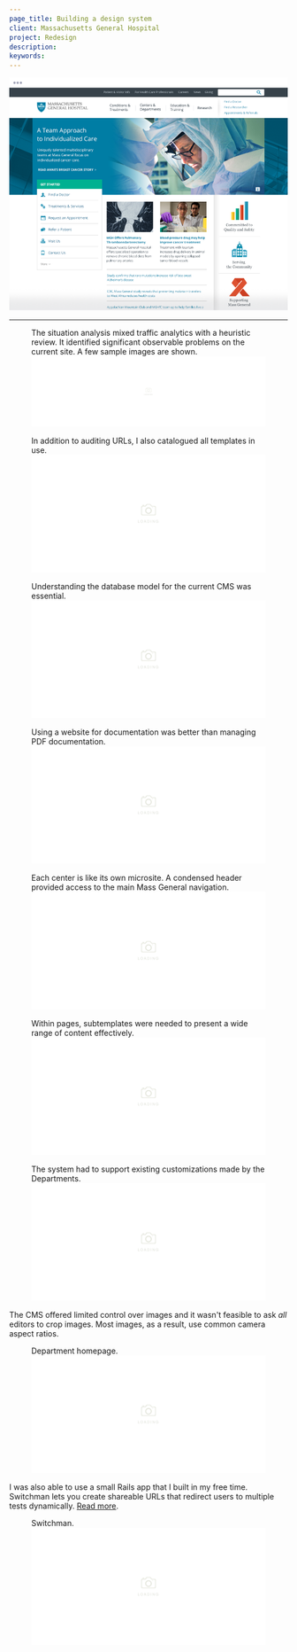 ```yaml
---
page_title: Building a design system
client: Massachusetts General Hospital
project: Redesign
description:
keywords:
---
```


<div class="case-story__hero">
  <img src="assets/hero.png" alt="cover image" />
</div>

---
<figure class="full-bleed">
  <figcaption>The situation analysis mixed traffic analytics with a heuristic review. It identified significant observable problems on the current site. A few sample images are shown.</figcaption>
  <img src="/assets/placeholder-2000.svg" data-src="assets/situation-analysis.png" alt="situation analysis document" />
</figure>


<figure>
  <figcaption>In addition to auditing URLs, I also catalogued all templates in use.</figcaption>
  <img src="/assets/placeholder-800.svg" data-src="assets/page-templates.png" alt="page template inventory" />
</figure>

<figure>
  <figcaption>Understanding the database model for the current CMS was essential.</figcaption>
  <img src="/assets/placeholder-800.svg" data-src="assets/entity-diagram.png" alt="CMS Entity Diagram" />
</figure>

<figure class="full-bleed">
  <figcaption>Using a website for documentation was better than managing PDF documentation.</figcaption>
  <img src="/assets/placeholder-800.svg" data-src="assets/jekyll-spec.png" alt="Documentation web site" />
</figure>

<figure>
  <figcaption>Each center is like its own microsite. A condensed header provided access to the main Mass General navigation.</figcaption>
  <img src="/assets/placeholder-800.svg" data-src="assets/condensed-nav.gif" alt="Condensed nav" />
</figure>

<figure>
  <figcaption>Within pages, subtemplates were needed to present a wide range of content effectively.</figcaption>
  <img src="/assets/placeholder-800.svg" data-src="assets/wireframe-treatment-tabs.png" alt="In-page conten variations" />
</figure>

<figure>
  <figcaption>The system had to support existing customizations made by the Departments.</figcaption>
  <img src="/assets/placeholder-800.svg" data-src="assets/wireframe-homepage-variations.png" alt="Homepage variations" />
</figure>

The CMS offered limited control over images and it wasn't feasible to ask _all_ editors to crop images. Most images, as a result, use common camera aspect ratios.

<figure>
  <figcaption>Department homepage.</figcaption>
  <img src="/assets/placeholder-800.svg" data-src="assets/wireframe-department-homepage.png" alt="department homepage" />
</figure>

I was also able to use a small Rails app that I built in my free time. Switchman lets you create shareable URLs that redirect users to multiple tests dynamically. <a href="https://medium.com/todd-moy/building-switchman-6a2bdb640c04">Read more</a>.

<figure>
  <figcaption>Switchman.</figcaption>
  <img src="/assets/placeholder-800.svg" data-src="assets/edit-mgh.png" alt="Switchman edit screen" />
</figure>
